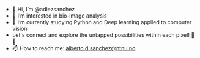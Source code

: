 - 👋 Hi, I’m @adiezsanchez
- 👀 I’m interested in bio-image analysis
- 🌱 I’m currently studying Python and Deep learning applied to computer vision
- Let's connect and explore the untapped possibilities within each pixel! 🧩✨
- 📫 How to reach me: alberto.d.sanchez@ntnu.no

<!---
adiezsanchez/adiezsanchez is a ✨ special ✨ repository because its `README.md` (this file) appears on your GitHub profile.
You can click the Preview link to take a look at your changes.
--->
